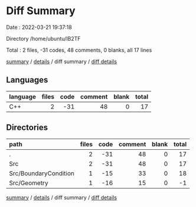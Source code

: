 # Diff Summary

Date : 2022-03-21 19:37:18

Directory /home/ubuntu/IB2TF

Total : 2 files,  -31 codes, 48 comments, 0 blanks, all 17 lines

[summary](results.md) / [details](details.md) / diff summary / [diff details](diff-details.md)

## Languages
| language | files | code | comment | blank | total |
| :--- | ---: | ---: | ---: | ---: | ---: |
| C++ | 2 | -31 | 48 | 0 | 17 |

## Directories
| path | files | code | comment | blank | total |
| :--- | ---: | ---: | ---: | ---: | ---: |
| . | 2 | -31 | 48 | 0 | 17 |
| Src | 2 | -31 | 48 | 0 | 17 |
| Src/BoundaryCondition | 1 | -15 | 33 | 0 | 18 |
| Src/Geometry | 1 | -16 | 15 | 0 | -1 |

[summary](results.md) / [details](details.md) / diff summary / [diff details](diff-details.md)